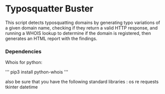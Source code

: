 # Typosquatter Buster
 This script detects typosquatting domains by generating typo variations of a given domain name, checking if they return a valid HTTP response, and running a WHOIS lookup to determine if the domain is registered, then generates an HTML report with the findings.
### Dependencies
Whois for python:

'''
pip3 install python-whois
'''

also be sure that you have the following standard libraries :
os
re
requests
tkinter
datetime
 